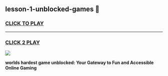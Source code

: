 
## lesson-1-unblocked-games 👋
<h3>
<a href="https://premium.freeplayer.one?title=lesson-1-unblocked-games&ref=14F">CLICK TO PLAY</a></h3>
<hr>

<h3>
<a href="https://premium.freeplayer.one?title=lesson-1-unblocked-games&ref=14F">CLICK 2 PLAY</a>
  
</h3>

<a href="https://premium.freeplayer.one?title=lesson-1-unblocked-games&ref=12F/"><img src="https://clearcache.store/games.png"></a>


**worlds hardest game unblocked: Your Gateway to Fun and Accessible Online Gaming**
